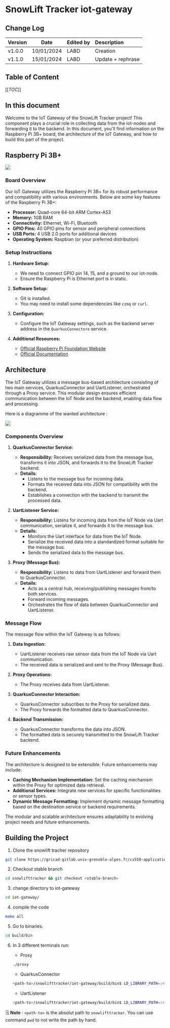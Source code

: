 # SnowLift Tracker iot-gateway

## Change Log
| Version|    Date    | Edited by          | Description |
| :---   |   :----:   | :----              | :---         | 
| v1.0.0 | 10/01/2024 | LABD               | Creation |
| v1.1.0 | 15/01/2024 | LABD               | Update + rephrase |

## Table of Content

[[_TOC_]]

## In this document

Welcome to the IoT Gateway of the SnowLift Tracker project! This component plays a crucial role in collecting data from the iot-nodes and forwarding it to the backend. In this document, you'll find information on the Raspberry Pi 3B+ board, the architecture of the IoT Gateway, and how to build this part of the project.

## Raspberry Pi 3B+
![](image/raspberryPI3B.png)

### Board Overview

Our IoT Gateway utilizes the Raspberry Pi 3B+ for its robust performance and compatibility with various environments. Below are some key features of the Raspberry Pi 3B+:

- **Processor:** Quad-core 64-bit ARM Cortex-A53
- **Memory:** 1GB RAM
- **Connectivity:** Ethernet, Wi-Fi, Bluetooth
- **GPIO Pins:** 40 GPIO pins for sensor and peripheral connections
- **USB Ports:** 4 USB 2.0 ports for additional devices
- **Operating System:** Raspbian (or your preferred distribution)

### Setup Instructions

1. **Hardware Setup:**
   - We need to connect GPIO pin 14, 15, and a ground to our iot-node. 
   - Ensure the Raspberry Pi is Ethernet port is in static.

2. **Software Setup:**
   - Git is installed. 
   - You may need to install some dependencies like `czmq` or `curl`.

3. **Configuration:**
   - Configure the IoT Gateway settings, such as the backend server address in the `QuarkusConnectore` service. 

4. **Additional Resources:**

   - [Official Raspberry Pi Foundation Website](https://www.raspberrypi.org/)
   - [Official Documentation](https://www.raspberrypi.org/documentation/)


## Architecture

The IoT Gateway utilizes a message bus-based architecture consisting of two main services, QuarkusConnector and UartListener, orchestrated through a Proxy service. This modular design ensures efficient communication between the IoT Node and the backend, enabling data flow and processing.

Here is a diagramme of the wanted architecture :

![](image/archi.png)

### Components Overview

1. **QuarkusConnector Service:**
   - **Responsibility:** Receives serialized data from the message bus, transforms it into JSON, and forwards it to the SnowLift Tracker backend.
   - **Details:**
     - Listens to the message bus for incoming data.
     - Formats the received data into JSON for compatibility with the backend.
     - Establishes a connection with the backend to transmit the processed data.

2. **UartListener Service:**
   - **Responsibility:** Listens for incoming data from the IoT Node via Uart communication, serialize it, and forwards it to the message bus.
   - **Details:**
     - Monitors the Uart interface for data from the IoT Node.
     - Serialize the received data into a standardized format suitable for the message bus.
     - Sends the serialized data to the message bus.

3. **Proxy (Message Bus):**
   - **Responsibility:** Listens to data from UartListener and forward them to QuarkusConnector. 
   - **Details:**
     - Acts as a central hub, receiving/publishing messages from/to both services.
     - Forward incoming messages.
     - Orchestrates the flow of data between QuarkusConnector and UartListener.

### Message Flow

The message flow within the IoT Gateway is as follows:

1. **Data Ingestion:**
   - UartListener receives raw sensor data from the IoT Node via Uart communication.
   - The received data is serialized and sent to the Proxy (Message Bus).

2. **Proxy Operations:**
   - The Proxy receives data from UartListener.

3. **QuarkusConnector Interaction:**
   - QuarkusConnector subscribes to the Proxy for serialized data.
   - The Proxy forwards the formatted data to QuarkusConnector.

4. **Backend Transmission:**
   - QuarkusConnector transforms the data into JSON.
   - The formatted data is securely transmitted to the SnowLift Tracker backend.

### Future Enhancements

The architecture is designed to be extensible. Future enhancements may include:

- **Caching Mechanism Implementation:** Set the caching mechanism within the Proxy for optimized data retrieval.
- **Additional Services:** Integrate new services for specific functionalities or sensor types.
- **Dynamic Message Formatting:** Implement dynamic message formatting based on the destination service or backend requirements.

The modular and scalable architecture ensures adaptability to evolving project needs and future enhancements.


## Building the Project

1. Clone the snowlift tracher repository 
```bash
git clone https://gricad-gitlab.univ-grenoble-alpes.fr/cs550-applications-iot/2023-2024/cs550-groupe01/snowlifttracker.git
```
2. Checkout stable branch
```bash
cd snowlifttracker && git checkout <stable-branch>
```
3. change directory to iot-gateway
```bash
cd iot-gateway/
```
4. compile the code
```bash
make all
```
5. Go to binaries.
```bash
cd build/bin
```
6. In 3 different terminals run:
   
   * Proxy

   ```bash
   ./proxy
   ```
   * QuarkusConnector
   ```bash 
   <path-to>/snowlifttracker/iot-gateway/build/bin$ LD_LIBRARY_PATH=:<path-to>/snowlifttracker/iot-gateway/build/lib/ ./quarkusconnector 
   ```
   * UartListener
   ```bash 
   <path-to>/snowlifttracker/iot-gateway/build/bin$ LD_LIBRARY_PATH=:<path-to>/snowlifttracker/iot-gateway/build/lib/ ./uartlistener 
   ```

🗒 **Note** : `<path-to>` is the absolut path to `snowlifttracker`. You can use command `pwd` to not write the path by hand.
